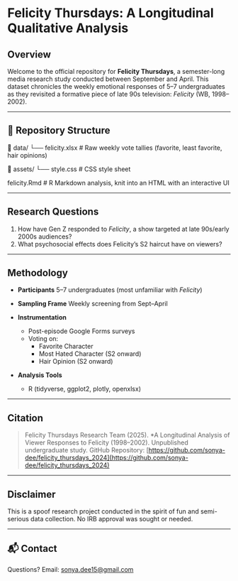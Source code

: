 # Felicity Thursdays: A Longitudinal Qualitative Analysis 

## Overview

Welcome to the official repository for **Felicity Thursdays**, a semester-long media research study conducted between September and April. This dataset chronicles the weekly emotional responses of 5–7 undergraduates as they revisited a formative piece of late 90s television: *Felicity* (WB, 1998–2002).

---

## 📂 Repository Structure

📁 data/
└── felicity.xlsx # Raw weekly vote tallies (favorite, least favorite, hair opinions)

📁 assets/
└── style.css # CSS style sheet 

felicity.Rmd # R Markdown analysis, knit into an HTML with an interactive UI 

---

## Research Questions

1. How have Gen Z responded to *Felicity*, a show targeted at late 90s/early 2000s audiences?
2. What psychosocial effects does Felicity’s S2 haircut have on viewers?

---

## Methodology

- **Participants** 5–7 undergraduates (most unfamiliar with *Felicity*)
- **Sampling Frame** Weekly screening from Sept–April
- **Instrumentation**
  - Post-episode Google Forms surveys
  - Voting on:
    - Favorite Character
    - Most Hated Character (S2 onward)
    - Hair Opinion (S2 onward)
  
- **Analysis Tools**
  - R (tidyverse, ggplot2, plotly, openxlsx)
---

## Citation

> Felicity Thursdays Research Team (2025). *A Longitudinal Analysis of Viewer Responses to Felicity (1998–2002). Unpublished undergraduate study. GitHub Repository: [https://github.com/sonya-dee/felicity_thursdays_2024](https://github.com/sonya-dee/felicity_thursdays_2024)

---

## Disclaimer

This is a spoof research project conducted in the spirit of fun and semi-serious data collection. No IRB approval was sought or needed.

---

## 📬 Contact

Questions? 
Email: sonya.dee15@gmail.com  


